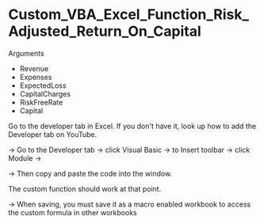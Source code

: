 # Custom_VBA_Excel_Function_Risk_Adjusted_Return_On_Capital


Arguments
- Revenue
- Expenses
- ExpectedLoss
- CapitalCharges
- RiskFreeRate
- Capital




Go to the developer tab in Excel. If you don't have it, look up how to add the Developer tab on YouTube.

-> Go to the Developer tab -> click Visual Basic -> to Insert toolbar -> click Module ->

-> Then copy and paste the code into the window.

The custom function should work at that point.

-> When saving, you must save it as a macro enabled workbook to access the custom formula in other workbooks
